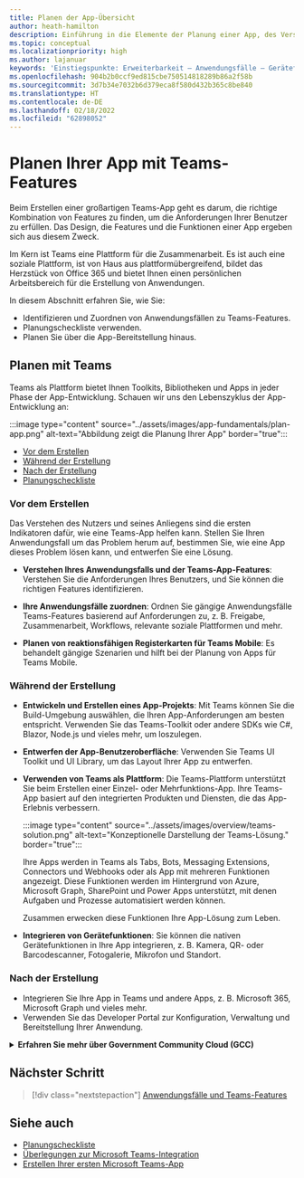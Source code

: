 ```yaml
---
title: Planen der App-Übersicht
author: heath-hamilton
description: Einführung in die Elemente der Planung einer App, des Verständnisses von Anwendungsfällen, App-Funktionen und anderer Teams-Funktionen.
ms.topic: conceptual
ms.localizationpriority: high
ms.author: lajanuar
keywords: 'Einstiegspunkte: Erweiterbarkeit – Anwendungsfälle – Gerätefunktion'
ms.openlocfilehash: 904b2b0ccf9ed815cbe750514818289b86a2f58b
ms.sourcegitcommit: 3d7b34e7032b6d379eca8f580d432b365c8be840
ms.translationtype: HT
ms.contentlocale: de-DE
ms.lasthandoff: 02/18/2022
ms.locfileid: "62898052"
---
```

# <a name="plan-your-app-with-teams-features"></a>Planen Ihrer App mit Teams-Features

Beim Erstellen einer großartigen Teams-App geht es darum, die richtige Kombination von Features zu finden, um die Anforderungen Ihrer Benutzer zu erfüllen. Das Design, die Features und die Funktionen einer App ergeben sich aus diesem Zweck.

Im Kern ist Teams eine Plattform für die Zusammenarbeit. Es ist auch eine soziale Plattform, ist von Haus aus plattformübergreifend, bildet das Herzstück von Office 365 und bietet Ihnen einen persönlichen Arbeitsbereich für die Erstellung von Anwendungen.

In diesem Abschnitt erfahren Sie, wie Sie:

 - Identifizieren und Zuordnen von Anwendungsfällen zu Teams-Features.
 - Planungscheckliste verwenden.
 - Planen Sie über die App-Bereitstellung hinaus.

## <a name="plan-with-teams"></a>Planen mit Teams

Teams als Plattform bietet Ihnen Toolkits, Bibliotheken und Apps in jeder Phase der App-Entwicklung. Schauen wir uns den Lebenszyklus der App-Entwicklung an:

:::image type="content" source="../assets/images/app-fundamentals/plan-app.png" alt-text="Abbildung zeigt die Planung Ihrer App" border="true":::

- [Vor dem Erstellen](#before-you-build)
- [Während der Erstellung](#during-build)
- [Nach der Erstellung](#post-build)
- [Planungscheckliste](../concepts/design/planning-checklist.md)

### <a name="before-you-build"></a>Vor dem Erstellen

Das Verstehen des Nutzers und seines Anliegens sind die ersten Indikatoren dafür, wie eine Teams-App helfen kann. Stellen Sie Ihren Anwendungsfall um das Problem herum auf, bestimmen Sie, wie eine App dieses Problem lösen kann, und entwerfen Sie eine Lösung.

- **Verstehen Ihres Anwendungsfalls und der Teams-App-Features**: Verstehen Sie die Anforderungen Ihres Benutzers, und Sie können die richtigen Features identifizieren.

- **Ihre Anwendungsfälle zuordnen**: Ordnen Sie gängige Anwendungsfälle Teams-Features basierend auf Anforderungen zu, z. B. Freigabe, Zusammenarbeit, Workflows, relevante soziale Plattformen und mehr.

- **Planen von reaktionsfähigen Registerkarten für Teams Mobile**: Es behandelt gängige Szenarien und hilft bei der Planung von Apps für Teams Mobile.

### <a name="during-build"></a>Während der Erstellung

- **Entwickeln und Erstellen eines App-Projekts**: Mit Teams können Sie die Build-Umgebung auswählen, die Ihren App-Anforderungen am besten entspricht. Verwenden Sie das Teams-Toolkit oder andere SDKs wie C#, Blazor, Node.js und vieles mehr, um loszulegen.

- **Entwerfen der App-Benutzeroberfläche**: Verwenden Sie Teams UI Toolkit und UI Library, um das Layout Ihrer App zu entwerfen.

- **Verwenden von Teams als Plattform**: Die Teams-Plattform unterstützt Sie beim Erstellen einer Einzel- oder Mehrfunktions-App. Ihre Teams-App basiert auf den integrierten Produkten und Diensten, die das App-Erlebnis verbessern.

    :::image type="content" source="../assets/images/overview/teams-solution.png" alt-text="Konzeptionelle Darstellung der Teams-Lösung." border="true":::

    Ihre Apps werden in Teams als Tabs, Bots, Messaging Extensions, Connectors und Webhooks oder als App mit mehreren Funktionen angezeigt. Diese Funktionen werden im Hintergrund von Azure, Microsoft Graph, SharePoint und Power Apps unterstützt, mit denen Aufgaben und Prozesse automatisiert werden können.

    Zusammen erwecken diese Funktionen Ihre App-Lösung zum Leben.

- **Integrieren von Gerätefunktionen**: Sie können die nativen Gerätefunktionen in Ihre App integrieren, z. B. Kamera, QR- oder Barcodescanner, Fotogalerie, Mikrofon und Standort.

### <a name="post-build"></a>Nach der Erstellung

- Integrieren Sie Ihre App in Teams und andere Apps, z. B. Microsoft 365, Microsoft Graph und vieles mehr.
- Verwenden Sie das Developer Portal zur Konfiguration, Verwaltung und Bereitstellung Ihrer Anwendung.

<details>
<summary><b>Erfahren Sie mehr über Government Community Cloud (GCC)</b></summary>

Government Community Cloud ist eine auf Behörden ausgerichtete Kopie der kommerziellen Umgebung. Das Verteidigungsministerium (Department of Defense, DOD) und Auftragnehmer des Bundes müssen die strengen Anforderungen an Cybersicherheit und Compliance erfüllen. Zu diesem Zweck wurde GCC-High erstellt, um die Anforderungen von DOD und Bundesauftragnehmern zu erfüllen. GCC-High ist eine Kopie der DOD-Cloud, existiert aber in einer eigenen souveränen Umgebung. Die DOD-Cloud wurde nur für das Verteidigungsministerium entwickelt.

Die folgende Tabelle enthält Teams-Features und -Verfügbarkeit für GCC, GCC-High und DOD:

| Features   | GCC | GCC – hoch | DOD |
|-------------|---------|---|---|
| Apps im Besitz von Teams wie bei intern entwickelten Apps | ✔️ Die App ist aktiviert, wenn sie über GCC verfügt. | ✔️ Die App ist aktiviert, wenn sie über GCC-High verfügt. | ✔️ Die App ist aktiviert, wenn sie über DOD verfügt. |
| Microsoft-Apps | ✔️ Mit GCC kompatible Microsoft-Apps | ✔️ Mit GCC-High kompatible Microsoft-Apps | ✔️ Microsoft-Apps, die mit DOD kompatibel sind |
| 3P- oder Drittanbieter-Apps | ✔️ Drittanbieter-Apps sind verfügbar. Standardmäßig deaktiviert, und es liegt im Ermessen des Mandantenadministrators, es zu aktivieren. | ❌ | ❌ |
| Bots | ✔️ | ❌ | ❌ |
| Benutzerdefinierte oder Branchenregisterkarten-Apps |  ✔️ | ✔️ | ✔️ |
| Sideloading von Apps | ✔️ | ❌ | ❌ |
| Benutzerdefinierte oder branchenspezifische Bots | ✔️ | ❌ | ❌ |
| Benutzerdefinierte Messagingerweiterungen | ❌ | ❌ | ❌ |
| Benutzerdefinierte Connectors | ❌ | ❌ | ❌ |

Mithilfe der folgenden Liste können Sie die Verfügbarkeit von GCC, GCC-High und DOD für die Features ermitteln:

- Informationen zu Drittanbieter-Apps finden Sie unter [Web-Apps](../samples/integrating-web-apps.md) und [Erweiterbarkeit von Besprechungs-Apps](../apps-in-teams-meetings/meeting-app-extensibility.md).
- Informationen zu Bots finden Sie unter [Erstellen Ihres ersten Konversationsbots für Teams](../get-started/first-app-bot.md), [Entwerfen Ihres Teams-Bots](../bots/design/bots.md), [Hinzufügen von Bots zu Microsoft Teams-Apps](../resources/bot-v3/bots-overview.md)und [Bots in Teams](../bots/what-are-bots.md).
- Informationen zum Sideloading von Apps finden Sie unter [Ermöglichen der Anpassung Ihrer Teams-App](../concepts/design/enable-app-customization.md), [Vermarkten Ihrer Microsoft Teams-App](../concepts/deploy-and-publish/apps-publish-overview.md)und [Hochladen Ihrer App in Teams](../concepts/deploy-and-publish/apps-upload.md).
- Informationen zu benutzerdefinierten Connectors finden Sie unter [Erstellen von Office 365-Connectors für Teams](../webhooks-and-connectors/how-to/connectors-creating.md).

</details>

## <a name="next-step"></a>Nächster Schritt

> [!div class="nextstepaction"]
> [Anwendungsfälle und Teams-Features](design/understand-use-cases.md)

## <a name="see-also"></a>Siehe auch

- [Planungscheckliste](../concepts/design/planning-checklist.md)
- [Überlegungen zur Microsoft Teams-Integration](../samples/integrating-web-apps.md)
- [Erstellen Ihrer ersten Microsoft Teams-App](../build-your-first-app/build-first-app-overview.md)

